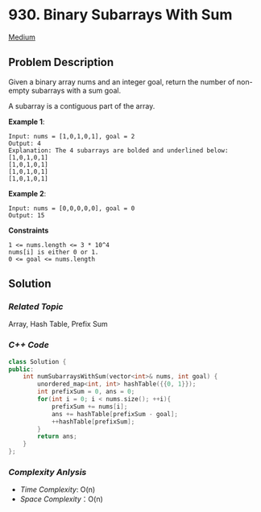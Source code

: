 # 930. Binary Subarrays With Sum
[Medium](https://leetcode.com/problems/binary-subarrays-with-sum/description/)

## Problem Description

Given a binary array nums and an integer goal, return the number of non-empty subarrays with a sum goal.

A subarray is a contiguous part of the array.


**Example 1**:
```
Input: nums = [1,0,1,0,1], goal = 2
Output: 4
Explanation: The 4 subarrays are bolded and underlined below:
[1,0,1,0,1]
[1,0,1,0,1]
[1,0,1,0,1]
[1,0,1,0,1]
```
**Example 2**:
```
Input: nums = [0,0,0,0,0], goal = 0
Output: 15
```

**Constraints**
```
1 <= nums.length <= 3 * 10^4
nums[i] is either 0 or 1.
0 <= goal <= nums.length
```

## Solution

### _Related Topic_
   Array, Hash Table, Prefix Sum

### _C++ Code_
```cpp
class Solution {
public:
    int numSubarraysWithSum(vector<int>& nums, int goal) {
        unordered_map<int, int> hashTable({{0, 1}});
        int prefixSum = 0, ans = 0;
        for(int i = 0; i < nums.size(); ++i){
            prefixSum += nums[i];
            ans += hashTable[prefixSum - goal];
            ++hashTable[prefixSum];
        }
        return ans;   
    }
};
```

### _Complexity Anlysis_
- _Time Complexity_: O(n)
- _Space Complexity_：O(n)
